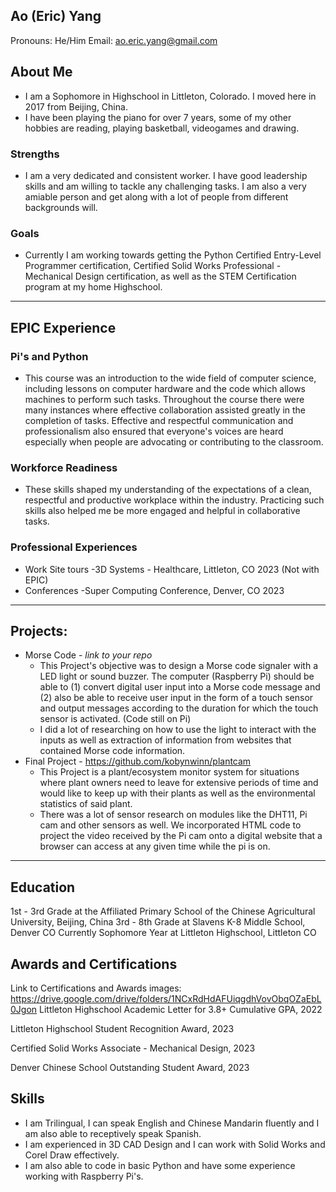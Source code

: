 ## Ao (Eric) Yang
Pronouns: He/Him
Email: ao.eric.yang@gmail.com
## About Me
* I am a Sophomore in Highschool in Littleton, Colorado. I moved here in 2017 from Beijing, China.
* I have been playing the piano for over 7 years, some of my other hobbies are reading, playing basketball, videogames and drawing.
### Strengths
- I am a very dedicated and consistent worker. I have good leadership skills and am willing to tackle any challenging tasks. I am also a very amiable person and get along with a lot of people from different backgrounds will.
### Goals
- Currently I am working towards getting the Python Certified Entry-Level Programmer certification, Certified Solid Works Professional - Mechanical Design certification, as well as the STEM Certification program at my home Highschool.

---
## EPIC Experience

### Pi's and Python
* This course was an introduction to the wide field of computer science, including lessons on computer hardware and the code which allows machines to perform such tasks. Throughout the course there were many instances where effective collaboration assisted greatly in the completion of tasks. Effective and respectful communication and professionalism also ensured that everyone's voices are heard especially when people are advocating or contributing to the classroom.

### Workforce Readiness
* These skills shaped my understanding of the expectations of a clean, respectful and productive workplace within the industry. Practicing such skills also helped me be more engaged and helpful in collaborative tasks.

### Professional Experiences
- Work Site tours
-3D Systems - Healthcare, Littleton, CO 2023 (Not with EPIC)
- Conferences
-Super Computing Conference, Denver, CO 2023

---
## Projects: 
-  Morse Code - *link to your repo* 
	- This Project's objective was to design a Morse code signaler with a LED light or sound buzzer. The computer (Raspberry Pi) should be able to (1) convert digital user input into a Morse code message and (2) also be able to receive user input in the form of a touch sensor and output messages according to the duration for which the touch sensor is activated. (Code still on Pi)
	- I did a lot of researching on how to use the light to interact with the inputs as well as extraction of information from websites that contained Morse code information.
- Final Project - https://github.com/kobynwinn/plantcam
	 - This Project is a plant/ecosystem monitor system for situations where plant owners need to leave for extensive periods of time and would like to keep up with their plants as well as the environmental statistics of said plant.
	-  There was a lot of sensor research on modules like the DHT11, Pi cam and other sensors as well. We incorporated HTML code to project the video received by the Pi cam onto a digital website that a browser can access at any given time while the pi is on.


---

## Education
1st - 3rd Grade at the Affiliated Primary School of the Chinese Agricultural University, Beijing, China
3rd - 8th Grade at Slavens K-8 Middle School, Denver CO
Currently Sophomore Year at Littleton Highschool, Littleton CO
## Awards and Certifications
Link to Certifications and Awards images: https://drive.google.com/drive/folders/1NCxRdHdAFUiqgdhVovObqOZaEbL0Jgon
Littleton Highschool Academic Letter for 3.8+ Cumulative GPA, 2022

Littleton Highschool Student Recognition Award, 2023

Certified Solid Works Associate - Mechanical Design, 2023

Denver Chinese School Outstanding Student Award, 2023
## Skills
- I am Trilingual, I can speak English and Chinese Mandarin fluently and I am also able to receptively speak Spanish.
- I am experienced in 3D CAD Design and I can work with Solid Works and Corel Draw effectively.
- I am also able to code in basic Python and have some experience working with Raspberry Pi's.  
